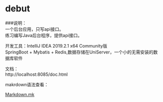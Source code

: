 # debut
###说明：  
一个后台应用，只写api接口。  
练习编写Java后台程序，提供api接口。  

开发工具：IntelliJ IDEA 2019.2.1 x64  Community版  
SpringBoot + Mybatis + Redis,数据存储在UniServer，一个小的无需安装的数据库软件

文档：  
http://localhost:8085/doc.html


makrdown语法查看：

<a href="https://github.com/shuguoli68/debut/blob/master/src/main/resources/Markdown.mk" target="_blank">Markdown.mk</a> 